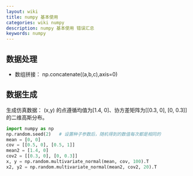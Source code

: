 ```yaml
---
layout: wiki
title: numpy 基本使用
categories: wiki numpy
description: numpy 基本使用 错误汇总
keywords: numpy
---
```



## 数据处理

+ 数组拼接： np.concatenate((a,b,c),axis=0) 


## 数据生成

生成仿真数据： (x,y) 的点遵循均值为[1.4, 0]、协方差矩阵为[[0.3, 0], [0, 0.3]]的二维高斯分布。
```python
import numpy as np
np.random.seed(2)   # 设置种子参数后，随机得到的数值每次都是相同的
mean = [0, 0]
cov = [[0.5, 0], [0.5, 1]] 
mean2 = [1.4, 0]
cov2 = [[0.3, 0], [0, 0.3]] 
x, y = np.random.multivariate_normal(mean, cov, 100).T
x2, y2 = np.random.multivariate_normal(mean2, cov2, 20).T
```



